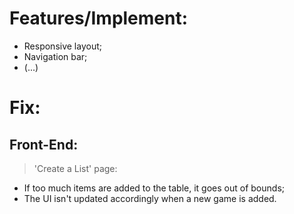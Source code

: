 # Features/Implement:
- Responsive layout;
- Navigation bar;
- (...)

# Fix:
<!-- Nothing to see here... <br>
![This is fine](https://media3.giphy.com/media/v1.Y2lkPTc5MGI3NjExdXh3MjBwYWNpOG1rZHMwMHBtMzRjZzkzbzM5YXltenZvdjdid3dkdCZlcD12MV9pbnRlcm5hbF9naWZfYnlfaWQmY3Q9Zw/NTur7XlVDUdqM/giphy.webp) -->

## Front-End:
> 'Create a List' page:
- If too much items are added to the table, it goes out of bounds;
- The UI isn't updated accordingly when a new game is added.